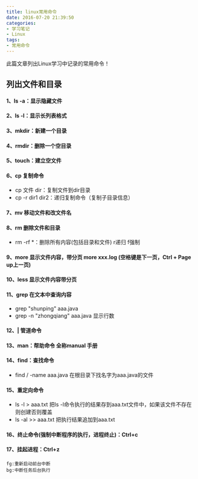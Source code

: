 ```yaml
---
title: linux常用命令
date: 2016-07-20 21:39:50
categories:
- 学习笔记
- Linux
tags:
- 常用命令
---
```

此篇文章列出Linux学习中记录的常用命令！
<!-- more -->
## 列出文件和目录
#### 1、ls -a：显示隐藏文件
#### 2、ls -l：显示长列表格式
#### 3、mkdir：新建一个目录
#### 4、rmdir：删除一个空目录
#### 5、touch：建立空文件
#### 6、cp 复制命令
- cp 文件 dir：复制文件到dir目录
- cp -r dir1 dir2：递归复制命令（复制子目录信息）

#### 7、mv 移动文件和改文件名
#### 8、rm 删除文件和目录
- rm -rf *：删除所有内容(包括目录和文件) r递归 f强制

#### 9、more 显示文件内容，带分页 more xxx.log (空格键是下一页，Ctrl + Page up上一页)
#### 10、less 显示文件内容带分页
#### 11、grep 在文本中查询内容
- grep "shunping" aaa.java
- grep -n "zhongqiang" aaa.java 显示行数

#### 12、| 管道命令
#### 13、man：帮助命令 全称manual 手册
#### 14、find：查找命令
- find / -name aaa.java 在根目录下找名字为aaa.java的文件

#### 15、重定向命令
- ls -l > aaa.txt 把ls -l命令执行的结果存到aaa.txt文件中，如果该文件不存在则创建否则覆盖
- ls -al >> aaa.txt 把执行结果追加到aaa.txt

#### 16、终止命令(强制中断程序的执行，进程终止)：Ctrl+c
#### 17、挂起进程：Ctrl+z

```
fg:重新启动前台中断
bg:中断任务后台执行
```
